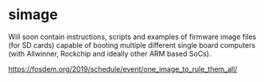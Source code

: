 # simage

Will soon contain instructions, scripts and examples of firmware image files (for SD cards) capable of booting multiple different single board computers (with Allwinner, Rockchip and ideally other ARM based SoCs).

https://fosdem.org/2019/schedule/event/one_image_to_rule_them_all/

